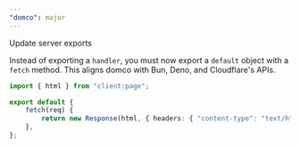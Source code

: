 ```yaml
---
"domco": major
---
```


Update server exports

Instead of exporting a `handler`, you must now export a `default` object with a `fetch` method. This aligns domco with Bun, Deno, and Cloudflare's APIs.

```ts
import { html } from "client:page";

export default {
	fetch(req) {
		return new Response(html, { headers: { "content-type": "text/html" } });
	},
};
```

